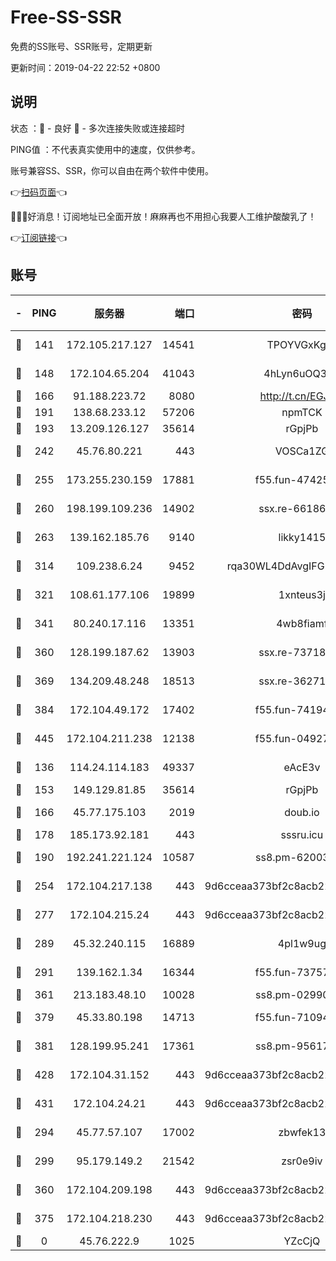 # Free-SS-SSR

免费的SS账号、SSR账号，定期更新

更新时间：2019-04-22 22:52 +0800

## 说明

状态     ：🙂 - 良好 🙁 - 多次连接失败或连接超时

PING值   ：不代表真实使用中的速度，仅供参考。

账号兼容SS、SSR，你可以自由在两个软件中使用。

👉[扫码页面](https://liesauer.github.io/Free-SS-SSR/)👈

🎉🎉🎉好消息！订阅地址已全面开放！麻麻再也不用担心我要人工维护酸酸乳了！

👉[订阅链接](https://www.liesauer.net/yogurt/subscribe?ACCESS_TOKEN=DAYxR3mMaZAsaqUb)👈

## 账号

|-|PING|服务器|端口|密码|加密方式|区域|
|:----:|:----:|:-----:|-----:|:----:|:----:|:----:|
|🙂|141|172.105.217.127|14541|TPOYVGxKglpi|aes-256-cfb|JP|
|🙂|148|172.104.65.204|41043|4hLyn6uOQ3hU|aes-256-cfb|JP|
|🙂|166|91.188.223.72|8080|http://t.cn/EGJIyrl|rc4-md5|RU|
|🙂|191|138.68.233.12|57206|npmTCK|rc4-md5|US|
|🙂|193|13.209.126.127|35614|rGpjPb|rc4-md5|KR|
|🙂|242|45.76.80.221|443|VOSCa1ZG|aes-256-cfb|DE|
|🙂|255|173.255.230.159|17881|f55.fun-47425365|aes-256-cfb|US|
|🙂|260|198.199.109.236|14902|ssx.re-66186619|aes-256-cfb|US|
|🙂|263|139.162.185.76|9140|likky1415|aes-256-cfb|DE|
|🙂|314|109.238.6.24|9452|rqa30WL4DdAvgIFG6Fs3znzTa|aes-256-cfb|FR|
|🙂|321|108.61.177.106|19899|1xnteus3j|aes-256-cfb|FR|
|🙂|341|80.240.17.116|13351|4wb8fiamf|aes-256-cfb|DE|
|🙂|360|128.199.187.62|13903|ssx.re-73718158|aes-256-cfb|SG|
|🙂|369|134.209.48.248|18513|ssx.re-36271687|aes-256-cfb|US|
|🙂|384|172.104.49.172|17402|f55.fun-74194909|aes-256-cfb|SG|
|🙂|445|172.104.211.238|12138|f55.fun-04927475|aes-256-cfb|US|
|🙂|136|114.24.114.183|49337|eAcE3v|chacha20-ietf|TW|
|🙂|153|149.129.81.85|35614|rGpjPb|rc4-md5|HK|
|🙂|166|45.77.175.103|2019|doub.io|aes-128-ctr|SG|
|🙂|178|185.173.92.181|443|sssru.icu|rc4-md5|RU|
|🙂|190|192.241.221.124|10587|ss8.pm-62003540|aes-256-cfb|US|
|🙂|254|172.104.217.138|443|9d6cceaa373bf2c8acb22e60b6a58be6|aes-256-cfb|US|
|🙂|277|172.104.215.24|443|9d6cceaa373bf2c8acb22e60b6a58be6|aes-256-cfb|US|
|🙂|289|45.32.240.115|16889|4pl1w9ug|aes-256-cfb|AU|
|🙂|291|139.162.1.34|16344|f55.fun-73757628|aes-256-cfb|SG|
|🙂|361|213.183.48.10|10028|ss8.pm-02990736|rc4-md5|RU|
|🙂|379|45.33.80.198|14713|f55.fun-71094891|aes-256-cfb|US|
|🙂|381|128.199.95.241|17361|ss8.pm-95617167|aes-256-cfb|SG|
|🙂|428|172.104.31.152|443|9d6cceaa373bf2c8acb22e60b6a58be6|aes-256-cfb|US|
|🙂|431|172.104.24.21|443|9d6cceaa373bf2c8acb22e60b6a58be6|aes-256-cfb|US|
|🙁|294|45.77.57.107|17002|zbwfek13|aes-256-cfb|GB|
|🙁|299|95.179.149.2|21542|zsr0e9iv|aes-256-cfb|NL|
|🙁|360|172.104.209.198|443|9d6cceaa373bf2c8acb22e60b6a58be6|aes-256-cfb|US|
|🙁|375|172.104.218.230|443|9d6cceaa373bf2c8acb22e60b6a58be6|aes-256-cfb|US|
|🙁|0|45.76.222.9|1025|YZcCjQ|rc4-md5|JP|
